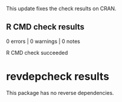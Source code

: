 This update fixes the check results on CRAN.

## R CMD check results

0 errors | 0 warnings | 0 notes

R CMD check succeeded

# revdepcheck results

This package has no reverse dependencies.
